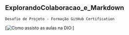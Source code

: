 ## ExplorandoColaboracao_e_Markdown
    
    Desafio de Projeto - Formação GitHub Certification

[![Como assisto as aulas na DIO:](https://c.tenor.com/29Ok5pc0ivAAAAAd/tenor.gif)]
